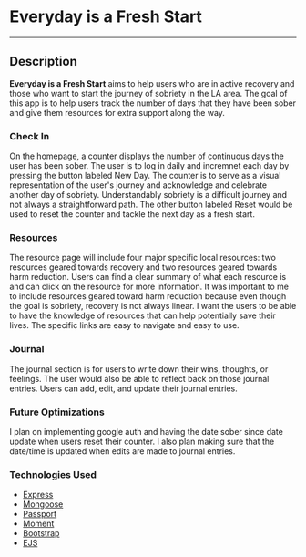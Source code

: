 # Everyday is a Fresh Start 
---
## Description
**Everyday is a Fresh Start** aims to help users who are in active recovery and those who want to start the journey of sobriety in the LA area. The goal of this app is to help users track the number of days that they have been sober and give them resources for extra support along the way.

### Check In
On the homepage, a counter displays the number of continuous days the user has been sober. The user is to log in daily and incremnet each day by pressing the button labeled New Day. The counter is to serve as a visual representation of the user's journey and acknowledge and celebrate another day of sobriety. Understandably sobriety is a difficult journey and not always a straightforward path. The other button labeled Reset would be used to reset the counter and tackle the next day as a fresh start.

### Resources
The resource page will include four major specific local resources: two resources geared towards recovery and two resources geared towards harm reduction. Users can find a clear summary of what each resource is and can click on the resource for more information. It was important to me to include resources geared toward harm reduction because even though the goal is sobriety, recovery is not always linear. I want the users to be able to have the knowledge of resources that can help potentially save their lives. The specific links are easy to navigate and easy to use. 

### Journal
The journal section is for users to write down their wins, thoughts, or feelings. The user would also be able to reflect back on those journal entries. Users can add, edit, and update their journal entries. 

### Future Optimizations
I plan on implementing google auth and having the date sober since date update when users reset their counter. I also plan making sure that the date/time is updated when edits are made to journal entries. 

### Technologies Used
- [Express](https://expressjs.com/)
- [Mongoose](https://mongoosejs.com/)
- [Passport](http://www.passportjs.org/)
- [Moment](https://momentjs.com/)
- [Bootstrap](https://getbootstrap.com/)
- [EJS](https://ejs.co/)